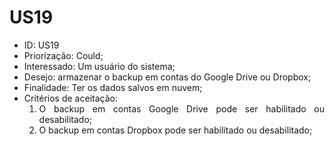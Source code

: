 # US19

<ul>
<li> ID: US19</li>
<li>Priorização: Could;</li>
<li>Interessado: Um usuário do sistema;</li>
<li>Desejo: armazenar o backup em contas do Google Drive ou Dropbox;</li>
<li>Finalidade: Ter os dados salvos em nuvem;</li>
<li align="justify"> Critérios de aceitação:
    <ol>
    <li>O backup em contas Google Drive pode ser habilitado ou desabilitado;</li>
    <li>O backup em contas Dropbox pode ser habilitado ou desabilitado;</li>
    </ol>

</li>